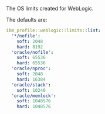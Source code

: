 The OS limits created for WebLogic.

The defaults are:

```yaml
ibm_profile::weblogic::limits::list:
  '*/nofile':
    soft: 2048
    hard: 8192
  'oracle/nofile':
    soft: 65536
    hard: 65536
  'oracle/nproc':
    soft: 2048
    hard: 16384
  'oracle/stack':
    soft: 10240
  'oracle/memlock':
    soft: 1048576
    hard: 1048576
```